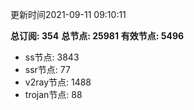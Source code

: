 更新时间2021-09-11 09:10:11

**总订阅: 354**
**总节点: 25981**
**有效节点: 5496**
- ss节点: 3843
- ssr节点: 77
- v2ray节点: 1488
- trojan节点: 88
